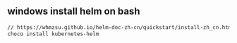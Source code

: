 ## windows install helm on bash
```sh
// https://whmzsu.github.io/helm-doc-zh-cn/quickstart/install-zh_cn.html
choco install kubernetes-helm
```
